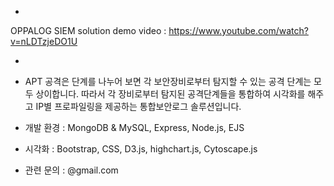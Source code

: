 -
OPPALOG SIEM solution demo video
: https://www.youtube.com/watch?v=nLDTzjeDO1U

-

* APT 공격은 단계를 나누어 보면 각 보안장비로부터 탐지할 수 있는 공격 단계는 모두 상이합니다. 따라서 각 장비로부터 탐지된 공격단계들을 통합하여 시각화를 해주고 IP별 프로파일링을 제공하는 통합보안로그 솔루션입니다.

* 개발 환경 : MongoDB & MySQL, Express, Node.js, EJS
* 시각화 : Bootstrap, CSS, D3.js, highchart.js, Cytoscape.js
* 관련 문의 :  @gmail.com
